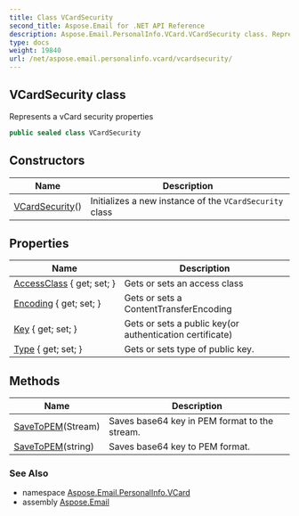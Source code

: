```yaml
---
title: Class VCardSecurity
second_title: Aspose.Email for .NET API Reference
description: Aspose.Email.PersonalInfo.VCard.VCardSecurity class. Represents a vCard security properties
type: docs
weight: 19840
url: /net/aspose.email.personalinfo.vcard/vcardsecurity/
---
```

## VCardSecurity class

Represents a vCard security properties

```csharp
public sealed class VCardSecurity
```

## Constructors

| Name | Description |
| --- | --- |
| [VCardSecurity](vcardsecurity/)() | Initializes a new instance of the `VCardSecurity` class |

## Properties

| Name | Description |
| --- | --- |
| [AccessClass](../../aspose.email.personalinfo.vcard/vcardsecurity/accessclass/) { get; set; } | Gets or sets an access class |
| [Encoding](../../aspose.email.personalinfo.vcard/vcardsecurity/encoding/) { get; set; } | Gets or sets a ContentTransferEncoding |
| [Key](../../aspose.email.personalinfo.vcard/vcardsecurity/key/) { get; set; } | Gets or sets a public key(or authentication certificate) |
| [Type](../../aspose.email.personalinfo.vcard/vcardsecurity/type/) { get; set; } | Gets or sets type of public key. |

## Methods

| Name | Description |
| --- | --- |
| [SaveToPEM](../../aspose.email.personalinfo.vcard/vcardsecurity/savetopem/#savetopem)(Stream) | Saves base64 key in PEM format to the stream. |
| [SaveToPEM](../../aspose.email.personalinfo.vcard/vcardsecurity/savetopem/#savetopem_1)(string) | Saves base64 key to PEM format. |

### See Also

* namespace [Aspose.Email.PersonalInfo.VCard](../../aspose.email.personalinfo.vcard/)
* assembly [Aspose.Email](../../)


